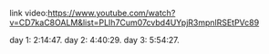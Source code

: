 link video:https://www.youtube.com/watch?v=CD7kaC8OALM&list=PLIh7Cum07cvbd4UYpjR3mpnlRSEtPVc89

day 1:   2:14:47.
day 2:   4:40:29.
day 3:   5:54:27.